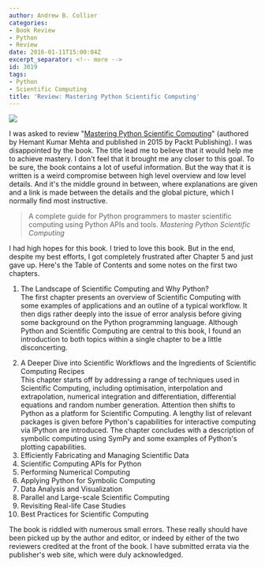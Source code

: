 ```yaml
---
author: Andrew B. Collier
categories:
- Book Review
- Python
- Review
date: 2016-01-11T15:00:04Z
excerpt_separator: <!-- more -->
id: 3019
tags:
- Python
- Scientific Computing
title: 'Review: Mastering Python Scientific Computing'
---
```


<!--more-->

<img src="/img/2015/12/mastering-python-scientific-computing-cover.png">

I was asked to review "[Mastering Python Scientific Computing](https://www.packtpub.com/big-data-and-business-intelligence/mastering-python-scientific-computing)" (authored by Hemant Kumar Mehta and published in 2015 by Packt Publishing). I was disappointed by the book. The title lead me to believe that it would help me to achieve mastery. I don't feel that it brought me any closer to this goal. To be sure, the book contains a lot of useful information. But the way that it is written is a weird compromise between high level overview and low level details. And it's the middle ground in between, where explanations are given and a link is made between the details and the global picture, which I normally find most instructive.

<blockquote>
A complete guide for Python programmers to master scientific computing using Python APIs and tools.
<cite>Mastering Python Scientific Computing</cite>
</blockquote>

I had high hopes for this book. I tried to love this book. But in the end, despite my best efforts, I got completely frustrated after Chapter 5 and just gave up. Here's the Table of Contents and some notes on the first two chapters.

1. The Landscape of Scientific Computing and Why Python?   
The first chapter presents an overview of Scientific Computing with some examples of applications and an outline of a typical workflow. It then digs rather deeply into the issue of error analysis before giving some background on the Python programming language. Although Python and Scientific Computing are central to this book, I found an introduction to both topics within a single chapter to be a little disconcerting.</p>
2. A Deeper Dive into Scientific Workflows and the Ingredients of Scientific Computing Recipes   
This chapter starts off by addressing a range of techniques used in Scientific Computing, including optimisation, interpolation and extrapolation, numerical integration and differentiation, differential equations and random number generation. Attention then shifts to Python as a platform for Scientific Computing. A lengthy list of relevant packages is given before Python's capabilities for interactive computing via IPython are introduced. The chapter concludes with a description of symbolic computing using SymPy and some examples of Python's plotting capabilities. 
3. Efficiently Fabricating and Managing Scientific Data
4. Scientific Computing APIs for Python
5. Performing Numerical Computing
6. Applying Python for Symbolic Computing
7. Data Analysis and Visualization
8. Parallel and Large-scale Scientific Computing
9. Revisiting Real-life Case Studies
10. Best Practices for Scientific Computing

The book is riddled with numerous small errors. These really should have been picked up by the author and editor, or indeed by either of the two reviewers credited at the front of the book. I have submitted errata via the publisher's web site, which were duly acknowledged.